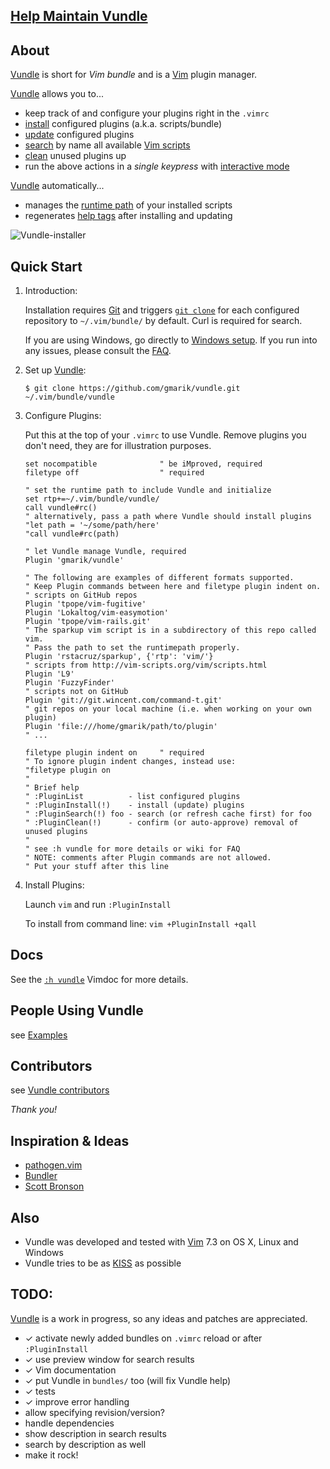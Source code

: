 ## [Help Maintain Vundle](https://github.com/gmarik/Vundle.vim/issues/241)

## About

[Vundle] is short for _Vim bundle_ and is a [Vim] plugin manager.

[Vundle] allows you to...

* keep track of and configure your plugins right in the `.vimrc`
* [install] configured plugins (a.k.a. scripts/bundle)
* [update] configured plugins
* [search] by name all available [Vim scripts]
* [clean] unused plugins up
* run the above actions in a *single keypress* with [interactive mode]

[Vundle] automatically...

* manages the [runtime path] of your installed scripts
* regenerates [help tags] after installing and updating

![Vundle-installer](http://25.media.tumblr.com/tumblr_m8m96w06G81r39828o1_1280.png)

## Quick Start

1. Introduction:

   Installation requires [Git] and triggers [`git clone`] for each configured repository to `~/.vim/bundle/` by default.
   Curl is required for search.

   If you are using Windows, go directly to [Windows setup]. If you run into any issues, please consult the [FAQ].

2. Set up [Vundle]:

   `$ git clone https://github.com/gmarik/vundle.git ~/.vim/bundle/vundle`

3. Configure Plugins:

   Put this at the top of your `.vimrc` to use Vundle. Remove plugins you don't need, they are for illustration purposes.

   ```vim
   set nocompatible              " be iMproved, required
   filetype off                  " required

   " set the runtime path to include Vundle and initialize
   set rtp+=~/.vim/bundle/vundle/
   call vundle#rc()
   " alternatively, pass a path where Vundle should install plugins
   "let path = '~/some/path/here'
   "call vundle#rc(path)

   " let Vundle manage Vundle, required
   Plugin 'gmarik/vundle'

   " The following are examples of different formats supported.
   " Keep Plugin commands between here and filetype plugin indent on.
   " scripts on GitHub repos
   Plugin 'tpope/vim-fugitive'
   Plugin 'Lokaltog/vim-easymotion'
   Plugin 'tpope/vim-rails.git'
   " The sparkup vim script is in a subdirectory of this repo called vim.
   " Pass the path to set the runtimepath properly.
   Plugin 'rstacruz/sparkup', {'rtp': 'vim/'}
   " scripts from http://vim-scripts.org/vim/scripts.html
   Plugin 'L9'
   Plugin 'FuzzyFinder'
   " scripts not on GitHub
   Plugin 'git://git.wincent.com/command-t.git'
   " git repos on your local machine (i.e. when working on your own plugin)
   Plugin 'file:///home/gmarik/path/to/plugin'
   " ...

   filetype plugin indent on     " required
   " To ignore plugin indent changes, instead use:
   "filetype plugin on
   "
   " Brief help
   " :PluginList          - list configured plugins
   " :PluginInstall(!)    - install (update) plugins
   " :PluginSearch(!) foo - search (or refresh cache first) for foo
   " :PluginClean(!)      - confirm (or auto-approve) removal of unused plugins
   "
   " see :h vundle for more details or wiki for FAQ
   " NOTE: comments after Plugin commands are not allowed.
   " Put your stuff after this line
   ```

4. Install Plugins:

   Launch `vim` and  run `:PluginInstall`

   To install from command line: `vim +PluginInstall +qall`

## Docs

See the [`:h vundle`](https://github.com/gmarik/vundle/blob/master/doc/vundle.txt) Vimdoc for more details.

## People Using Vundle

see [Examples](https://github.com/gmarik/vundle/wiki/Examples)

## Contributors

see [Vundle contributors](https://github.com/gmarik/vundle/graphs/contributors)

*Thank you!*

## Inspiration & Ideas

* [pathogen.vim](http://github.com/tpope/vim-pathogen/)
* [Bundler](https://github.com/bundler/bundler)
* [Scott Bronson](http://github.com/bronson)

## Also

* Vundle was developed and tested with [Vim] 7.3 on OS X, Linux and Windows
* Vundle tries to be as [KISS](http://en.wikipedia.org/wiki/KISS_principle) as possible

## TODO:
[Vundle] is a work in progress, so any ideas and patches are appreciated.

* ✓ activate newly added bundles on `.vimrc` reload or after `:PluginInstall`
* ✓ use preview window for search results
* ✓ Vim documentation
* ✓ put Vundle in `bundles/` too (will fix Vundle help)
* ✓ tests
* ✓ improve error handling
* allow specifying revision/version?
* handle dependencies
* show description in search results
* search by description as well
* make it rock!

[Vundle]:http://github.com/gmarik/vundle
[Windows setup]:https://github.com/gmarik/vundle/wiki/Vundle-for-Windows
[FAQ]:https://github.com/gmarik/vundle/wiki
[Vim]:http://www.vim.org
[Git]:http://git-scm.com
[`git clone`]:http://gitref.org/creating/#clone

[Vim scripts]:http://vim-scripts.org/vim/scripts.html
[help tags]:http://vimdoc.sourceforge.net/htmldoc/helphelp.html#:helptags
[runtime path]:http://vimdoc.sourceforge.net/htmldoc/options.html#%27runtimepath%27

[install]:https://github.com/gmarik/vundle/blob/master/doc/vundle.txt#L179-198
[update]:https://github.com/gmarik/vundle/blob/master/doc/vundle.txt#L200-209
[search]:https://github.com/gmarik/vundle/blob/master/doc/vundle.txt#L211-238
[clean]:https://github.com/gmarik/vundle/blob/master/doc/vundle.txt#L247-260
[interactive mode]:https://github.com/gmarik/vundle/blob/master/doc/vundle.txt#L263-303
